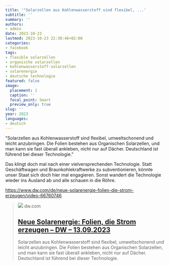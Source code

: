 ```yaml
---
title: '"Solarzellen aus Kohlenwasserstoff sind flexibel, ...'
subtitle: ''
summary: ''
authors:
- admin
date: 2023-10-23
lastmod: 2023-10-23 22:38:46+02:00
categories:
- facebook
tags:
- flexible solarzellen
- organische solarzellen
- kohlenwasserstoff-solarzellen
- solarenergie
- deutsche technologie
featured: false
image:
  placement: 1
  caption: ''
  focal_point: Smart
  preview_only: true
slug: ''
year: 2023
languages:
- deutsch
---
```


"Solarzellen aus Kohlenwasserstoff sind flexibel, umweltschonend und leicht anzubringen. Die Folien bestehen aus Organischen Solarzellen, und man kann sie fast überall ankleben, nicht nur auf Dächer. Deutschland ist führend bei dieser Technologie."

Das klingt doch mal nach einer vielversprechenden Technologie. Statt Geschäftwagen und Braunkohlekraftwerke zu subventionieren, könnte unser Staat sich doch hier mal engagieren. Sonst wandert die Technologie wieder ins Ausland ab und alle schauen in die Röhre.  

https://www.dw.com/de/neue-solarenergie-folien-die-strom-erzeugen/video-66760746
> [![](https://static.dw.com/image/66758476_6.jpg)](https://www.dw.com/de/neue-solarenergie-folien-die-strom-erzeugen/video-66760746)
> dw.com
> ## [Neue Solarenergie: Folien, die Strom erzeugen – DW – 13.09.2023](https://www.dw.com/de/neue-solarenergie-folien-die-strom-erzeugen/video-66760746)
>
>Solarzellen aus Kohlenwasserstoff sind flexibel, umweltschonend und leicht anzubringen. Die Folien bestehen aus Organischen Solarzellen, und man kann sie fast überall ankleben, nicht nur auf Dächer. Deutschland ist führend bei dieser Technologie.